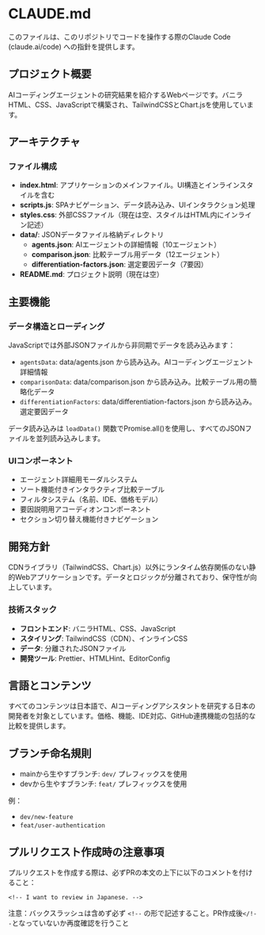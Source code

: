 # CLAUDE.md

このファイルは、このリポジトリでコードを操作する際のClaude Code (claude.ai/code) への指針を提供します。

## プロジェクト概要

AIコーディングエージェントの研究結果を紹介するWebページです。バニラHTML、CSS、JavaScriptで構築され、TailwindCSSとChart.jsを使用しています。

## アーキテクチャ

### ファイル構成
- **index.html**: アプリケーションのメインファイル。UI構造とインラインスタイルを含む
- **scripts.js**: SPAナビゲーション、データ読み込み、UIインタラクション処理
- **styles.css**: 外部CSSファイル（現在は空、スタイルはHTML内にインライン記述）
- **data/**: JSONデータファイル格納ディレクトリ
  - **agents.json**: AIエージェントの詳細情報（10エージェント）
  - **comparison.json**: 比較テーブル用データ（12エージェント）
  - **differentiation-factors.json**: 選定要因データ（7要因）
- **README.md**: プロジェクト説明（現在は空）

## 主要機能

### データ構造とローディング
JavaScriptでは外部JSONファイルから非同期でデータを読み込みます：
- `agentsData`: data/agents.json から読み込み。AIコーディングエージェント詳細情報
- `comparisonData`: data/comparison.json から読み込み。比較テーブル用の簡略化データ
- `differentiationFactors`: data/differentiation-factors.json から読み込み。選定要因データ

データ読み込みは `loadData()` 関数でPromise.all()を使用し、すべてのJSONファイルを並列読み込みします。

### UIコンポーネント
- エージェント詳細用モーダルシステム
- ソート機能付きインタラクティブ比較テーブル
- フィルタシステム（名前、IDE、価格モデル）
- 要因説明用アコーディオンコンポーネント
- セクション切り替え機能付きナビゲーション

## 開発方針

CDNライブラリ（TailwindCSS、Chart.js）以外にランタイム依存関係のない静的Webアプリケーションです。データとロジックが分離されており、保守性が向上しています。

### 技術スタック
- **フロントエンド**: バニラHTML、CSS、JavaScript
- **スタイリング**: TailwindCSS（CDN）、インラインCSS
- **データ**: 分離されたJSONファイル
- **開発ツール**: Prettier、HTMLHint、EditorConfig

## 言語とコンテンツ

すべてのコンテンツは日本語で、AIコーディングアシスタントを研究する日本の開発者を対象としています。価格、機能、IDE対応、GitHub連携機能の包括的な比較を提供します。

## ブランチ命名規則

- mainから生やすブランチ: `dev/` プレフィックスを使用
- devから生やすブランチ: `feat/` プレフィックスを使用

例：
- `dev/new-feature`
- `feat/user-authentication`

## プルリクエスト作成時の注意事項

プルリクエストを作成する際は、必ずPRの本文の上下に以下のコメントを付けること：
```
<!-- I want to review in Japanese. -->
```
注意：バックスラッシュは含めず必ず `<!--` の形で記述すること。PR作成後`</!--`となっていないか再度確認を行うこと
